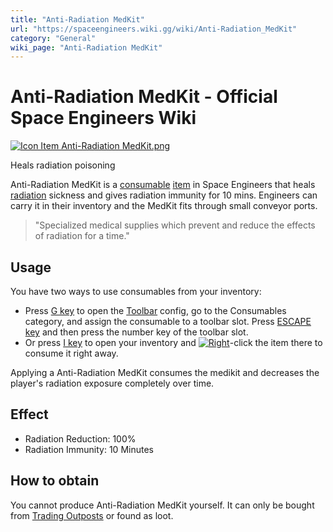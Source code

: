 ```yaml
---
title: "Anti-Radiation MedKit"
url: "https://spaceengineers.wiki.gg/wiki/Anti-Radiation_MedKit"
category: "General"
wiki_page: "Anti-Radiation MedKit"
---
```


# Anti-Radiation MedKit - Official Space Engineers Wiki

[![Icon Item Anti-Radiation MedKit.png](https://spaceengineers.wiki.gg/images/thumb/Icon_Item_Anti-Radiation_MedKit.png/100px-Icon_Item_Anti-Radiation_MedKit.png?6ab95e)](https://spaceengineers.wiki.gg/wiki/File:Icon_Item_Anti-Radiation_MedKit.png)

Heals radiation poisoning

Anti-Radiation MedKit is a [consumable](https://spaceengineers.wiki.gg/wiki/Consumable "Consumable") [item](https://spaceengineers.wiki.gg/wiki/Item "Item") in Space Engineers that heals [radiation](https://spaceengineers.wiki.gg/wiki/Radiation "Radiation") sickness and gives radiation immunity for 10 mins. Engineers can carry it in their inventory and the MedKit fits through small conveyor ports.

> "Specialized medical supplies which prevent and reduce the effects of radiation for a time."

## Usage

You have two ways to use consumables from your inventory:

*   Press [G key](https://spaceengineers.wiki.gg/wiki/Key_Bindings "Key Bindings") to open the [Toolbar](https://spaceengineers.wiki.gg/wiki/Toolbar "Toolbar") config, go to the Consumables category, and assign the consumable to a toolbar slot. Press [ESCAPE key](https://spaceengineers.wiki.gg/wiki/Key_Bindings "Key Bindings") and then press the number key of the toolbar slot.
*   Or press [I key](https://spaceengineers.wiki.gg/wiki/Key_Bindings "Key Bindings") to open your inventory and [![Right](https://commons.wiki.gg/images/thumb/Keyboard_White_Mouse_Right.png/20px-Keyboard_White_Mouse_Right.png?3581de)](https://spaceengineers.wiki.gg/wiki/File:Keyboard_White_Mouse_Right.png "Right")\-click the item there to consume it right away.

Applying a Anti-Radiation MedKit consumes the medikit and decreases the player's radiation exposure completely over time.

## Effect

*   Radiation Reduction: 100%
*   Radiation Immunity: 10 Minutes

## How to obtain

You cannot produce Anti-Radiation MedKit yourself. It can only be bought from [Trading Outposts](https://spaceengineers.wiki.gg/wiki/Trading_Outposts "Trading Outposts") or found as loot.